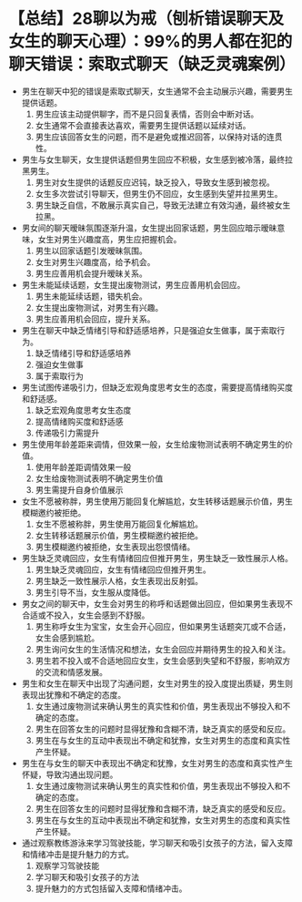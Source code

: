 # 【总结】28聊以为戒（刨析错误聊天及女生的聊天心理）：99%的男人都在犯的聊天错误：索取式聊天（缺乏灵魂案例）

-   男生在聊天中犯的错误是索取式聊天，女生通常不会主动展示兴趣，需要男生提供话题。
    1.  男生应该主动提供聊字，而不是只回复表情，否则会中断对话。
    2.  女生通常不会直接表达喜欢，需要男生提供话题以延续对话。
    3.  男生应该回答女生的问题，而不是避免或推迟回答，以保持对话的连贯性。
-   男生与女生聊天，女生提供话题但男生回应不积极，女生感到被冷落，最终拉黑男生。
    1.  男生对女生提供的话题反应迟钝，缺乏投入，导致女生感到被忽视。
    2.  女生多次尝试引导聊天，但男生仍不回应，女生感到失望并拉黑男生。
    3.  男生缺乏自信，不敢展示真实自己，导致无法建立有效沟通，最终被女生拉黑。
-   男女间的聊天暧昧氛围逐渐升温，女生提出回家话题，男生回应暗示暧昧意味，女生对男生兴趣度高，男生应把握机会。
    1.  男生以回家话题引发暧昧氛围。
    2.  女生对男生兴趣度高，给予机会。
    3.  男生应善用机会提升暧昧关系。
-   男生未能延续话题，女生提出废物测试，男生应善用机会回应。
    1.  男生未能延续话题，错失机会。
    2.  女生提出废物测试，对男生有兴趣。
    3.  男生应善用机会回应，提升关系。
-   男生在聊天中缺乏情绪引导和舒适感培养，只是强迫女生做事，属于索取行为。
    1.  缺乏情绪引导和舒适感培养
    2.  强迫女生做事
    3.  属于索取行为
-   男生试图传递吸引力，但缺乏宏观角度思考女生的态度，需要提高情绪购买度和舒适感。
    1.  缺乏宏观角度思考女生态度
    2.  提高情绪购买度和舒适感
    3.  传递吸引力需提升
-   男生使用年龄差距来调情，但效果一般，女生给废物测试表明不确定男生的价值。
    1.  使用年龄差距调情效果一般
    2.  女生给废物测试表明不确定男生价值
    3.  男生需提升自身价值展示
-   女生不愿被称胖，男生使用万能回复化解尴尬，女生转移话题展示价值，男生模糊邀约被拒绝。
    1.  女生不愿被称胖，男生使用万能回复化解尴尬。
    2.  女生转移话题展示价值，男生模糊邀约被拒绝。
    3.  男生模糊邀约被拒绝，女生表现出怨恨情绪。
-   男生缺乏灵魂回应，女生有情绪回应但推开男生，男生缺乏一致性展示人格。
    1.  男生缺乏灵魂回应，女生有情绪回应但推开男生。
    2.  男生缺乏一致性展示人格，女生表现出反射弧。
    3.  男生引导不当，女生服从度降低。
-   男女之间的聊天中，女生会对男生的称呼和话题做出回应，但如果男生表现不合适或不投入，女生会感到不舒服。
    1.  男生称呼女生为宝宝，女生会开心回应，但如果男生话题突兀或不合适，女生会感到尴尬。
    2.  男生询问女生的生活情况和想法，女生会回应并期待男生的投入和关注。
    3.  男生若不投入或不合适地回应女生，女生会感到失望和不舒服，影响双方的交流和情感发展。
-   男生和女生在聊天中出现了沟通问题，女生对男生的投入度提出质疑，男生则表现出犹豫和不确定的态度。
    1.  女生通过废物测试来确认男生的真实性和价值，男生表现出不够投入和不确定的态度。
    2.  男生在回答女生的问题时显得犹豫和含糊不清，缺乏真实的感受和反应。
    3.  男生在与女生的互动中表现出不确定和犹豫，女生对男生的态度和真实性产生怀疑。
-   男生在与女生的聊天中表现出不确定和犹豫，女生对男生的态度和真实性产生怀疑，导致沟通出现问题。
    1.  女生通过废物测试来确认男生的真实性和价值，男生表现出不够投入和不确定的态度。
    2.  男生在回答女生的问题时显得犹豫和含糊不清，缺乏真实的感受和反应。
    3.  男生在与女生的互动中表现出不确定和犹豫，女生对男生的态度和真实性产生怀疑。
-   通过观察教练游泳来学习驾驶技能，学习聊天和吸引女孩子的方法，留入支障和情绪冲击是提升魅力的方式。
    1.  观察学习驾驶技能
    2.  学习聊天和吸引女孩子的方法
    3.  提升魅力的方式包括留入支障和情绪冲击。